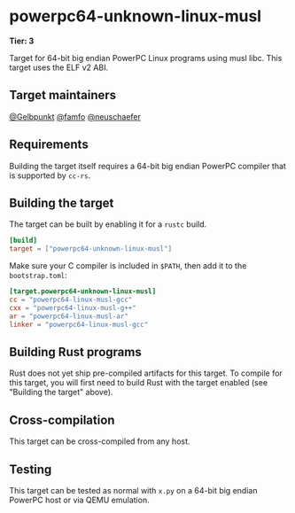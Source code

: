 # powerpc64-unknown-linux-musl

**Tier: 3**

Target for 64-bit big endian PowerPC Linux programs using musl libc.
This target uses the ELF v2 ABI.

## Target maintainers

[@Gelbpunkt](https://github.com/Gelbpunkt)
[@famfo](https://github.com/famfo)
[@neuschaefer](https://github.com/neuschaefer)

## Requirements

Building the target itself requires a 64-bit big endian PowerPC compiler that
is supported by `cc-rs`.

## Building the target

The target can be built by enabling it for a `rustc` build.

```toml
[build]
target = ["powerpc64-unknown-linux-musl"]
```

Make sure your C compiler is included in `$PATH`, then add it to the
`bootstrap.toml`:

```toml
[target.powerpc64-unknown-linux-musl]
cc = "powerpc64-linux-musl-gcc"
cxx = "powerpc64-linux-musl-g++"
ar = "powerpc64-linux-musl-ar"
linker = "powerpc64-linux-musl-gcc"
```

## Building Rust programs

Rust does not yet ship pre-compiled artifacts for this target. To compile for
this target, you will first need to build Rust with the target enabled (see
"Building the target" above).

## Cross-compilation

This target can be cross-compiled from any host.

## Testing

This target can be tested as normal with `x.py` on a 64-bit big endian PowerPC
host or via QEMU emulation.
